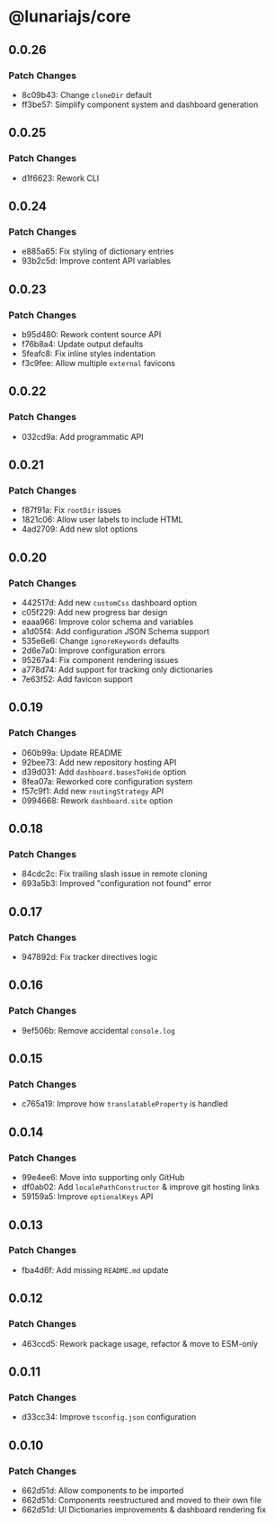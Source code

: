 # @lunariajs/core

## 0.0.26

### Patch Changes

- 8c09b43: Change `cloneDir` default
- ff3be57: Simplify component system and dashboard generation

## 0.0.25

### Patch Changes

- d1f6623: Rework CLI

## 0.0.24

### Patch Changes

- e885a65: Fix styling of dictionary entries
- 93b2c5d: Improve content API variables

## 0.0.23

### Patch Changes

- b95d480: Rework content source API
- f76b8a4: Update output defaults
- 5feafc8: Fix inline styles indentation
- f3c9fee: Allow multiple `external` favicons

## 0.0.22

### Patch Changes

- 032cd9a: Add programmatic API

## 0.0.21

### Patch Changes

- f87f91a: Fix `rootDir` issues
- 1821c06: Allow user labels to include HTML
- 4ad2709: Add new slot options

## 0.0.20

### Patch Changes

- 442517d: Add new `customCss` dashboard option
- c05f229: Add new progress bar design
- eaaa966: Improve color schema and variables
- a1d05f4: Add configuration JSON Schema support
- 535e6e6: Change `ignoreKeywords` defaults
- 2d6e7a0: Improve configuration errors
- 95267a4: Fix component rendering issues
- a778d74: Add support for tracking only dictionaries
- 7e63f52: Add favicon support

## 0.0.19

### Patch Changes

- 060b99a: Update README
- 92bee73: Add new repository hosting API
- d39d031: Add `dashboard.basesToHide` option
- 8fea07a: Reworked core configuration system
- f57c9f1: Add new `routingStrategy` API
- 0994668: Rework `dashboard.site` option

## 0.0.18

### Patch Changes

- 84cdc2c: Fix trailing slash issue in remote cloning
- 693a5b3: Improved "configuration not found" error

## 0.0.17

### Patch Changes

- 947892d: Fix tracker directives logic

## 0.0.16

### Patch Changes

- 9ef506b: Remove accidental `console.log`

## 0.0.15

### Patch Changes

- c765a19: Improve how `translatableProperty` is handled

## 0.0.14

### Patch Changes

- 99e4ee6: Move into supporting only GitHub
- df0ab02: Add `localePathConstructor` & improve git hosting links
- 59159a5: Improve `optionalKeys` API

## 0.0.13

### Patch Changes

- fba4d6f: Add missing `README.md` update

## 0.0.12

### Patch Changes

- 463ccd5: Rework package usage, refactor & move to ESM-only

## 0.0.11

### Patch Changes

- d33cc34: Improve `tsconfig.json` configuration

## 0.0.10

### Patch Changes

- 662d51d: Allow components to be imported
- 662d51d: Components reestructured and moved to their own file
- 662d51d: UI Dictionaries improvements & dashboard rendering fix
